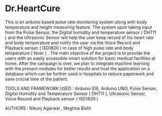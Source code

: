 # Dr.HeartCure
This is an arduino based pulse rate monitoring system along with body temperature and height measuring feature. The system upon taking input from the Pulse Sensor, the Digital humidity and temperature sensor ( DHT11 ) and the Ultrasonic Sensor will help the user keep record of his heart rate and body temperature and notify the user via the Voice Record and Playback sensor ( ISD1820 ) in case of high pulse rate and body temperature ( fever )  . 
The main objective of the project is to provide the users with an easily accessible smart solution for basic medical facilities at home.
After the campaign is over, we plan to integrate machine learning with the present modules for better results and host the application on a database which can be further used in hospitals to reduce paperwork and save crucial time of the patient.

TOOLS AND FRAMEWORK USED : Arduino IDE, Arduino UNO, Pulse Sensor, Digital Humidity and Temperature Sensor ( DHT11 ), Ultrasonic Sensor, Voice Record and Playback sensor ( ISD1820 )

AUTHORS : Nikunj Agarwal , Meghna Bisht
